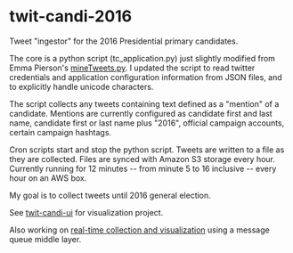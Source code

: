 # twit-candi-2016
Tweet "ingestor" for the 2016 Presidential primary candidates.

The core is a python script (tc_application.py) just slightly modified from Emma Pierson's [mineTweets.py](https://github.com/epierson9/TwitterTools).  I updated the script to read twitter credentials and application configuration information from JSON files, and to explicitly handle unicode characters.

The script collects any tweets containing text defined as a "mention" of a candidate.  Mentions are currently configured as candidate first and last name, candidate first or last name plus "2016", official campaign accounts, certain campaign hashtags.  

Cron scripts start and stop the python script.  Tweets are written to a file as they are collected.  Files are synced with Amazon S3 storage every hour.  Currently running for 12 minutes -- from minute 5 to 16 inclusive -- every hour on an AWS box.

My goal is to collect tweets until 2016 general election.  

See [twit-candi-ui](https://github.com/triciajam/twit-candi-ui) for visualization project.

Also working on [real-time collection and visualization](https://github.com/triciajam/realtime-twitter) using a message queue middle layer.
